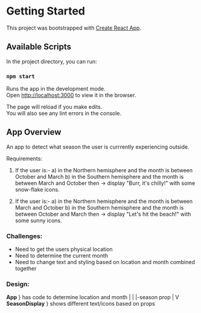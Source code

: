 # Getting Started

This project was bootstrapped with [Create React App](https://github.com/facebook/create-react-app).

## Available Scripts

In the project directory, you can run:

### `npm start`

Runs the app in the development mode.\
Open [http://localhost:3000](http://localhost:3000) to view it in the browser.

The page will reload if you make edits.\
You will also see any lint errors in the console.

## App Overview

An app to detect what season the user is currrently experiencing outside.

Requirements:

1. If the user is:-
   a) in the Northern hemisphere and the month is between October and March
   b) in the Southern hemisphere and the month is between March and October
   then -> display "Burr, it's chilly!" with some snow-flake icons.

2. If the user is:-
   a) in the Northern hemisphere and the month is between March and October
   b) in the Southern hemisphere and the month is between October and March
   then -> display "Let's hit the beach!" with some sunny icons.

### Challenges:

- Need to get the users physical location
- Need to determine the current month
- Need to change text and styling based on location and month combined together

### Design:

**App** } has code to determine location and month
\|
\|
\|-season prop
\|
V
**SeasonDisplay** } shows different text/icons based on props
